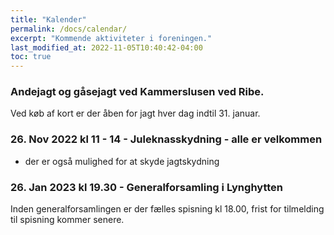 ```yaml
---
title: "Kalender"
permalink: /docs/calendar/
excerpt: "Kommende aktiviteter i foreningen."
last_modified_at: 2022-11-05T10:40:42-04:00
toc: true
---
```

### Andejagt og gåsejagt ved Kammerslusen ved Ribe.
Ved køb af kort er der åben for jagt hver dag indtil 31. januar.

### 26. Nov 2022 kl 11 - 14 - Juleknasskydning - alle er velkommen
- der er også mulighed for at skyde jagtskydning

### 26. Jan 2023 kl 19.30 - Generalforsamling i Lynghytten
Inden generalforsamlingen er der fælles spisning kl 18.00, frist for tilmelding til spisning kommer senere.
